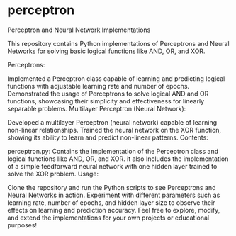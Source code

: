 # perceptron
Perceptron and Neural Network Implementations

This repository contains Python implementations of Perceptrons and Neural Networks for solving basic logical functions like AND, OR, and XOR.

Perceptrons:

Implemented a Perceptron class capable of learning and predicting logical functions with adjustable learning rate and number of epochs.
Demonstrated the usage of Perceptrons to solve logical AND and OR functions, showcasing their simplicity and effectiveness for linearly separable problems.
Multilayer Perceptron (Neural Network):

Developed a multilayer Perceptron (neural network) capable of learning non-linear relationships.
Trained the neural network on the XOR function, showing its ability to learn and predict non-linear patterns.
Contents:

perceptron.py: Contains the implementation of the Perceptron class and logical functions like AND, OR, and XOR.
it also Includes the implementation of a simple feedforward neural network with one hidden layer trained to solve the XOR problem.
Usage:

Clone the repository and run the Python scripts to see Perceptrons and Neural Networks in action.
Experiment with different parameters such as learning rate, number of epochs, and hidden layer size to observe their effects on learning and prediction accuracy.
Feel free to explore, modify, and extend the implementations for your own projects or educational purposes!
